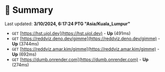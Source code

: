 # 📖 Summary
Last updated: **3/10/2024, 6:17:24 PTG "Asia/Kuala_Lumpur"**

- `GET` [https://hst.ujol.dev](https://hst.ujol.dev) - **Up** (491ms)
- `GET` [https://reddviz.deno.dev/gimme](https://reddviz.deno.dev/gimme) - **Up** (3744ms)
- `GET` [https://reddviz.amar.kim/gimme](https://reddviz.amar.kim/gimme) - **Up** (692ms)
- `GET` [https://dumb.onrender.com](https://dumb.onrender.com) - **Up** (274ms)
